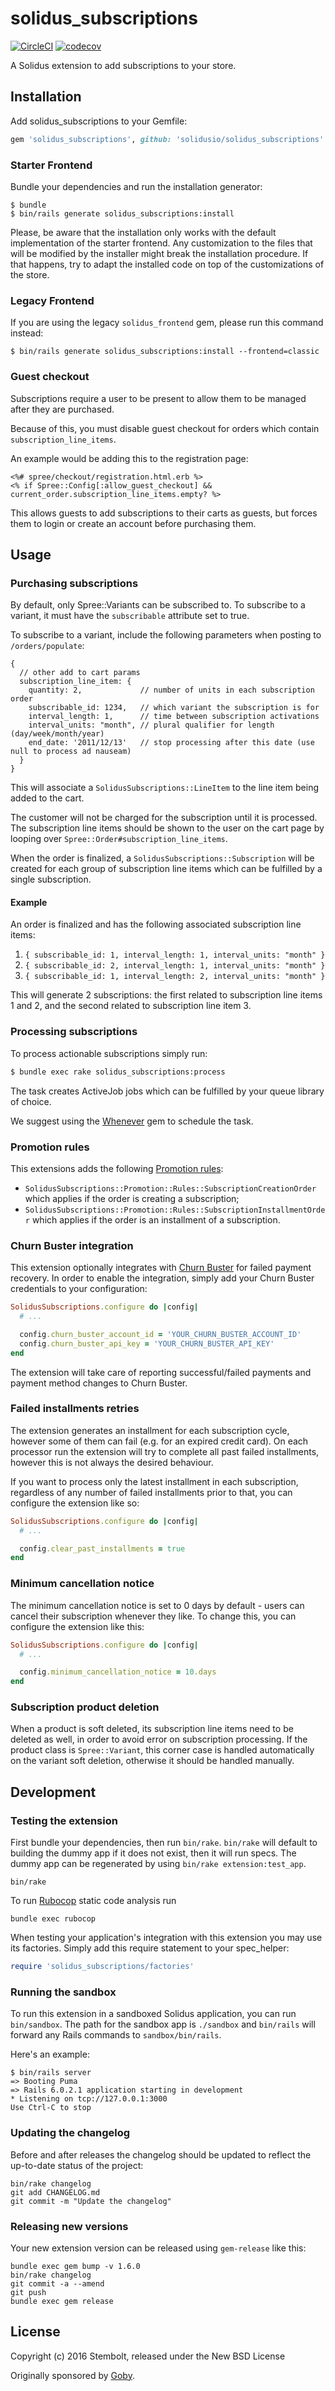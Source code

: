 # solidus_subscriptions

[![CircleCI](https://circleci.com/gh/solidusio/solidus_subscriptions.svg?style=shield)](https://circleci.com/gh/solidusio/solidus_subscriptions)
[![codecov](https://codecov.io/gh/solidusio/solidus_subscriptions/branch/master/graph/badge.svg)](https://codecov.io/gh/solidusio/solidus_subscriptions)

A Solidus extension to add subscriptions to your store.

## Installation

Add solidus_subscriptions to your Gemfile:

```ruby
gem 'solidus_subscriptions', github: 'solidusio/solidus_subscriptions'
```

### Starter Frontend

Bundle your dependencies and run the installation generator:

```shell
$ bundle
$ bin/rails generate solidus_subscriptions:install
```

Please, be aware that the installation only works with the default
implementation of the starter frontend. Any customization to the files that
will be modified by the installer might break the installation procedure.
If that happens, try to adapt the installed code on top of the customizations
of the store.

### Legacy Frontend

If you are using the legacy `solidus_frontend` gem, please run this command instead:

```shell
$ bin/rails generate solidus_subscriptions:install --frontend=classic
```

### Guest checkout

Subscriptions require a user to be present to allow them to be managed after they are purchased.

Because of this, you must disable guest checkout for orders which contain `subscription_line_items`.

An example would be adding this to the registration page:

```erb
<%# spree/checkout/registration.html.erb %>
<% if Spree::Config[:allow_guest_checkout] && current_order.subscription_line_items.empty? %>
```

This allows guests to add subscriptions to their carts as guests, but forces them to login or create
an account before purchasing them.

## Usage

### Purchasing subscriptions

By default, only Spree::Variants can be subscribed to. To subscribe to a variant, it must have the
`subscribable` attribute set to true.

To subscribe to a variant, include the following parameters when posting to `/orders/populate`:

```json5
{
  // other add to cart params
  subscription_line_item: {
    quantity: 2,             // number of units in each subscription order
    subscribable_id: 1234,   // which variant the subscription is for
    interval_length: 1,      // time between subscription activations
    interval_units: "month", // plural qualifier for length (day/week/month/year)
    end_date: '2011/12/13'   // stop processing after this date (use null to process ad nauseam)
  }
}
```

This will associate a `SolidusSubscriptions::LineItem` to the line item being added to the cart.

The customer will not be charged for the subscription until it is processed. The subscription line
items should be shown to the user on the cart page by looping over
`Spree::Order#subscription_line_items`.

When the order is finalized, a `SolidusSubscriptions::Subscription` will be created for each group
of subscription line items which can be fulfilled by a single subscription.

#### Example

An order is finalized and has the following associated subscription line items:

1. `{ subscribable_id: 1, interval_length: 1, interval_units: "month" }`
2. `{ subscribable_id: 2, interval_length: 1, interval_units: "month" }`
3. `{ subscribable_id: 1, interval_length: 2, interval_units: "month" }`

This will generate 2 subscriptions: the first related to subscription line items 1 and 2, and the
second related to subscription line item 3.

### Processing subscriptions

To process actionable subscriptions simply run:

```bash
$ bundle exec rake solidus_subscriptions:process
```

The task creates ActiveJob jobs which can be fulfilled by your queue library of choice.

We suggest using the [Whenever](https://github.com/javan/whenever) gem to schedule the task.

### Promotion rules

This extensions adds the following [Promotion rules](https://guides.solidus.io/developers/promotions/promotion-rules.html):
* `SolidusSubscriptions::Promotion::Rules::SubscriptionCreationOrder` which applies if the order is creating a subscription;
* `SolidusSubscriptions::Promotion::Rules::SubscriptionInstallmentOrder` which applies if the order is an installment of a subscription.

### Churn Buster integration

This extension optionally integrates with [Churn Buster](https://churnbuster.io) for failed payment
recovery. In order to enable the integration, simply add your Churn Buster credentials to your
configuration:

```ruby
SolidusSubscriptions.configure do |config|
  # ...

  config.churn_buster_account_id = 'YOUR_CHURN_BUSTER_ACCOUNT_ID'
  config.churn_buster_api_key = 'YOUR_CHURN_BUSTER_API_KEY'
end
```

The extension will take care of reporting successful/failed payments and payment method changes
to Churn Buster.

### Failed installments retries

The extension generates an installment for each subscription cycle, however some of them can fail
(e.g. for an expired credit card). On each processor run the extension will try to complete all past
failed installments, however this is not always the desired behaviour.

If you want to process only the latest installment in each subscription, regardless of any number of
failed installments prior to that, you can configure the extension like so:

```ruby
SolidusSubscriptions.configure do |config|
  # ...

  config.clear_past_installments = true
end
```

### Minimum cancellation notice

The minimum cancellation notice is set to 0 days by default - users can cancel their subscription whenever they like. To change this, you can configure the extension like this:

```ruby
SolidusSubscriptions.configure do |config|
  # ...

  config.minimum_cancellation_notice = 10.days
end
```

### Subscription product deletion
When a product is soft deleted, its subscription line items need to be deleted as well, in order to avoid error on subscription processing.
If the product class is `Spree::Variant`, this corner case is handled automatically on the variant soft deletion, otherwise it should be handled manually.

## Development

### Testing the extension

First bundle your dependencies, then run `bin/rake`. `bin/rake` will default to building the dummy
app if it does not exist, then it will run specs. The dummy app can be regenerated by using
`bin/rake extension:test_app`.

```shell
bin/rake
```

To run [Rubocop](https://github.com/bbatsov/rubocop) static code analysis run

```shell
bundle exec rubocop
```

When testing your application's integration with this extension you may use its factories.
Simply add this require statement to your spec_helper:

```ruby
require 'solidus_subscriptions/factories'
```

### Running the sandbox

To run this extension in a sandboxed Solidus application, you can run `bin/sandbox`. The path for
the sandbox app is `./sandbox` and `bin/rails` will forward any Rails commands to
`sandbox/bin/rails`.

Here's an example:

```
$ bin/rails server
=> Booting Puma
=> Rails 6.0.2.1 application starting in development
* Listening on tcp://127.0.0.1:3000
Use Ctrl-C to stop
```

### Updating the changelog

Before and after releases the changelog should be updated to reflect the up-to-date status of
the project:

```shell
bin/rake changelog
git add CHANGELOG.md
git commit -m "Update the changelog"
```

### Releasing new versions

Your new extension version can be released using `gem-release` like this:

```shell
bundle exec gem bump -v 1.6.0
bin/rake changelog
git commit -a --amend
git push
bundle exec gem release
```

## License

Copyright (c) 2016 Stembolt, released under the New BSD License

Originally sponsored by [Goby](https://www.goby.co).
